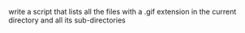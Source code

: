 write a script that lists all the files with a .gif extension in the current directory and all its sub-directories
